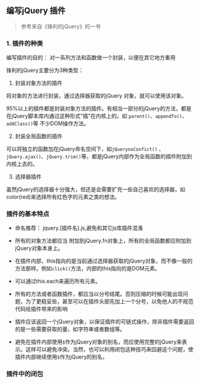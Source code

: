 ## 编写jQuery 插件

> 参考来自《锋利的jQuery》的一书


### 1. 插件的种类

编写插件的目的： 对一系列方法和函数做一个封装，以便在其它地方重用


锋利的jQuery主要分为3种类型：

1. 封装对象方法的插件

将对象的方法进行封装，通过选择器获取的jQuery 对象，就可以使用该对象。

95%以上的插件都是封装对象方法的插件。有相当一部分的jQuery的方法，都是在jQuery脚本库内通过这种形式"插"在内核上的。如 `parent()`、`appendTo()`、`addClass()`等
不少DOM操作方法。

2. 封装全局函数的插件

可以将独立的函数加在jQuery命名空间下，如`jQuerynoConfict()` 、`jQuery.ajax()`、`jQuery.trim()`等，都是jQuery内部作为全局函数的插件附加到内核上去的。

3. 选择器插件

虽然jQuery的选择器十分强大，但还是会需要扩充一些自己喜欢的选择器，如color(red)来选择所有红色字的元素之类的想法。

### 插件的基本特点

* 命名推荐： jquery.[插件名].js,避免和其它js库插件混淆

* 所有的对象方法都应当 附加到jQuery.fn对象上，所有的全局函数都应附加到jQuery对象本身上。

* 在插件内部，this指向的是当前通过选择器获取的jQuery对象，而不像一般的方法那样。例如`click()`方法，内部的this指向的是DOM元素。

* 可以通过this.each来遍历所有元素。

* 所有的方法或者函数插件，都应当以分号结尾。否则压缩的时候可能出现问题，为了更稳妥些，甚至可以在插件头部先加上一个分号，以免他人的不规范代码给插件带来的影响

* 插件应该返回一个jQuery对象，以保证插件的可链式操作，除非插件需要返回的是一些需要获取的量，如字符串或者数组等。

* 避免在插件内部使用`$`作为jQuery对象的别名，而应使用完整的jQuery来表示。这样可以避免冲突。当然，也可以利用闭包这种技巧来回避这个问题，使插件内部继续使用`$`作为jQuery的别名。



### 插件中的闭包

































